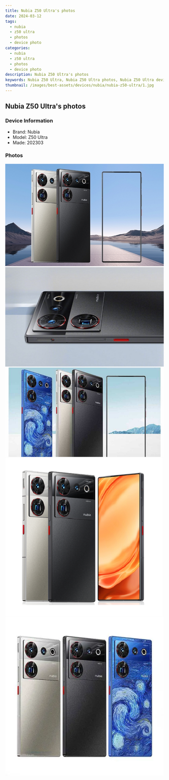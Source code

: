 ```yaml
---
title: Nubia Z50 Ultra's photos
date: 2024-03-12
tags: 
  - nubia
  - z50 ultra
  - photos
  - device photo
categories: 
  - nubia
  - z50 ultra
  - photos
  - device photo
description: Nubia Z50 Ultra's photos
keywords: Nubia Z50 Ultra, Nubia Z50 Ultra photos, Nubia Z50 Ultra device photo
thumbnail: /images/best-assets/devices/nubia/nubia-z50-ultra/1.jpg
---
```


## Nubia Z50 Ultra's photos

### Device Information

- Brand: Nubia
- Model: Z50 Ultra
- Made: 202303

### Photos

![/images/best-assets/devices/nubia/nubia-z50-ultra/1.jpg](/images/best-assets/devices/nubia/nubia-z50-ultra/1.jpg)
![/images/best-assets/devices/nubia/nubia-z50-ultra/2.jpg](/images/best-assets/devices/nubia/nubia-z50-ultra/2.jpg)
![/images/best-assets/devices/nubia/nubia-z50-ultra/3.jpg](/images/best-assets/devices/nubia/nubia-z50-ultra/3.jpg)
![/images/best-assets/devices/nubia/nubia-z50-ultra/4.jpg](/images/best-assets/devices/nubia/nubia-z50-ultra/4.jpg)
![/images/best-assets/devices/nubia/nubia-z50-ultra/5.jpg](/images/best-assets/devices/nubia/nubia-z50-ultra/5.jpg)
